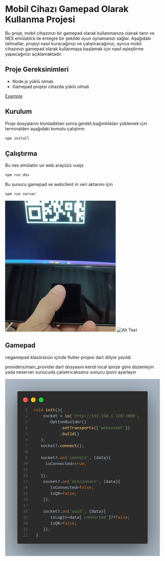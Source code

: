 # Mobil Cihazı Gamepad Olarak Kullanma Projesi

Bu proje, mobil cihazınızı bir gamepad olarak kullanmanıza olanak tanır ve NES emülatörü ile entegre bir şekilde oyun oynamanızı sağlar. Aşağıdaki talimatlar, projeyi nasıl kuracağınızı ve çalıştıracağınızı, ayrıca mobil cihazınızı gamepad olarak kullanmaya başlamak için nasıl eşleştirme yapacağınızı açıklamaktadır.

## Proje Gereksinimleri

- Node.js yüklü olmalı.
- Gamepad projesi cihazda yüklü olmalı

[Example](https://kemalyilmaz77.github.io/nes-console/)



## Kurulum

Proje dosyalarını klonladıktan sonra gerekli bağımlılıkları yüklemek için terminalden aşağıdaki komutu çalıştırın:

```bash
npm install
```

## Çalıştırma
Bu nes emülator un web arayüzü vuejs

```bash
npm run dev
```
Bu sunucu gamepad ve webclient in veri aktarımı için

```bash
npm run server
```

![Alt Text](./images/ezgif-1-f7b15cb842.gif)
![Alt Text](./images/ezgif-1-cd8e719ee2.gif)


## Gamepad
negamepad klasörünün içinde flutter projesi dart diliyle yazıldı

providers/main_provider.dart dosyasını kendi local ipnize göre düzenleyin yada neserver sunucuda çalıstırıcaksanız sunucu ipsini ayarlayın


![Alt Text](./images/code.png)


